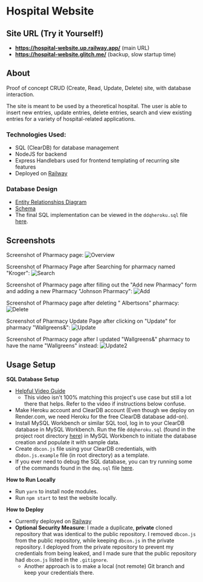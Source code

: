 # Hospital Website

## Site URL (Try it Yourself!)
- **https://hospital-website.up.railway.app/** (main URL)
- **https://hospital-website.glitch.me/** (backup, slow startup time)

## About

Proof of concept CRUD (Create, Read, Update, Delete) site, with database interaction.

The site is meant to be used by a theoretical hospital. The user is able to insert new entries, update entries, delete entries, search and view existing entries for a variety of hospital-related applications.

### Technologies Used:

- SQL (ClearDB) for database management
- NodeJS for backend
- Express Handlebars used for frontend templating of recurring site features
- Deployed on [Railway](https://railway.app/)

### Database Design

- [Entity Relationships Diagram](https://media.discordapp.net/attachments/833505136290299935/1013128131256787106/unknown.png)
- [Schema](https://media.discordapp.net/attachments/833505136290299935/1013128945656418435/unknown.png?width=548&height=669)
- The final SQL implementation can be viewed in the `ddqheroku.sql` file [here](https://github.com/solderq35/hospital-website/blob/renderbranch/ddqheroku.sql).

## Screenshots

Screenshot of Pharmacy page:
![Overview](https://media.discordapp.net/attachments/833505136290299935/993971873102712952/unknown.png?width=715&height=670)

Screenshot of Pharmacy Page after Searching for pharmacy named "Kroger":
![Search](https://media.discordapp.net/attachments/833505136290299935/993972274262720532/unknown.png?width=729&height=670)

Screenshot of Pharmacy page after filling out the "Add new Pharmacy" form and adding a new Pharmacy "Johnson Pharmacy": ![Add](https://media.discordapp.net/attachments/833505136290299935/993972712802369556/unknown.png?width=770&height=670)

Screenshot of Pharmacy page after deleting " Albertsons" pharmacy:
![Delete](https://media.discordapp.net/attachments/833505136290299935/993973355545890867/unknown.png?width=796&height=670)

Screenshot of Pharmacy Update Page after clicking on "Update" for pharmacy "Wallgreens&":
![Update](https://media.discordapp.net/attachments/833505136290299935/993973421958504469/unknown.png)

Screenshot of Pharmacy page after I updated "Wallgreens&" pharmacy to have the name "Wallgreens" instead:
![Update2](https://media.discordapp.net/attachments/833505136290299935/993973534525239436/unknown.png?width=749&height=670)

## Usage Setup

**SQL Database Setup**

- [Helpful Video Guide](https://youtu.be/ZZp0VIjTsbM)
  - This video isn't 100% matching this project's use case but still a lot there that helps. Refer to the video if instructions below confuse.
- Make Heroku account and ClearDB account (Even though we deploy on Render.com, we need Heroku for the free ClearDB database add-on).
- Install MySQL Workbench or similar SQL tool, log in to your ClearDB database in MySQL Workbench. Run the file `ddqheroku.sql` (found in the project root directory [here](https://github.com/solderq35/hospital-website/blob/renderbranch/ddqheroku.sql)) in MySQL Workbench to initiate the database creation and populate it with sample data.
- Create `dbcon.js` file using your ClearDB credentials, with `dbdon.js.example` file (in root directory) as a template.
- If you ever need to debug the SQL database, you can try running some of the commands found in the `dmq.sql` file [here](https://github.com/solderq35/hospital-website/blob/renderbranch/dmq.sql).

**How to Run Locally**

- Run `yarn` to install node modules.
- Run `npm start` to test the website locally.

**How to Deploy**

- Currently deployed on [Railway](https://railway.app/)
- **Optional Security Measure**: I made a duplicate, **private** cloned repository that was identical to the public repository. I removed `dbcon.js` from the public repository, while keeping `dbcon.js` in the private repository. I deployed from the private repository to prevent my credentials from being leaked, and I made sure that the public repository had `dbcon.js` listed in the `.gitignore`.
  - Another approach is to make a local (not remote) Git branch and keep your credentials there.
